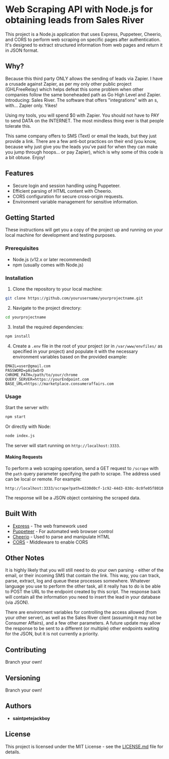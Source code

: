 
# Web Scraping API with Node.js for obtaining leads from Sales River

This project is a Node.js application that uses Express, Puppeteer, Cheerio, and CORS to perform web scraping on specific pages after authentication. It's designed to extract structured information from web pages and return it in JSON format.

## Why?

Because this third party ONLY allows the sending of leads via Zapier. I have a crusade against Zapier, as per my only other public project (GHLFreeRelay) which helps defeat this some problem when other companies follow the same boneheaded path as Go High Level and Zapier. Introducing: Sales River. The software that offers "integrations" with an s, with... Zapier only. Yikes! 

Using my tools, you will spend $0 with Zapier. You should not have to PAY to send DATA on the INTERNET. The most mindless thing ever is that people tolerate this. 

This same company offers to SMS (Text) or email the leads, but they just provide a link. There are a few anti-bot practices on their end (you know, because why just give you the leads you've paid for when they can make you jump through hoops... or pay Zapier), which is why some of this code is a bit obtuse. Enjoy!

## Features

- Secure login and session handling using Puppeteer.
- Efficient parsing of HTML content with Cheerio.
- CORS configuration for secure cross-origin requests.
- Environment variable management for sensitive information.

## Getting Started

These instructions will get you a copy of the project up and running on your local machine for development and testing purposes.

### Prerequisites

- Node.js (v12.x or later recommended)
- npm (usually comes with Node.js)

### Installation

1. Clone the repository to your local machine:

```bash
git clone https://github.com/yourusername/yourprojectname.git
```

2. Navigate to the project directory:

```bash
cd yourprojectname
```

3. Install the required dependencies:

```bash
npm install
```

4. Create a `.env` file in the root of your project (or in `/var/www/envfiles/` as specified in your project) and populate it with the necessary environment variables based on the provided example:

```
EMAIL=user@gmail.com
PASSWORD=pAsSwOrD
CHROME_PATH=/path/to/your/chrome
QUERY_SERVER=https://yourEndpoint.com
BASE_URL=https://marketplace.consumeraffairs.com
```

### Usage

Start the server with:

```bash
npm start
```

Or directly with Node:

```bash
node index.js
```

The server will start running on `http://localhost:3333`.

#### Making Requests

To perform a web scraping operation, send a GET request to `/scrape` with the `path` query parameter specifying the path to scrape. The address used can be local or remote. For example:

```
http://localhost:3333/scrape?path=6330d0cf-1c92-44d3-838c-8c0fe05f8010
```

The response will be a JSON object containing the scraped data.

## Built With

- [Express](https://expressjs.com/) - The web framework used
- [Puppeteer](https://pptr.dev/) - For automated web browser control
- [Cheerio](https://cheerio.js.org/) - Used to parse and manipulate HTML
- [CORS](https://github.com/expressjs/cors) - Middleware to enable CORS


## Other Notes

It is highly likely that you will still need to do your own parsing - either of the email, or their incoming SMS that contain the link. This way, you can track, parse, extract, log and queue these processes somewhere. Whatever language you use to perform the other task, all it really has to do is be able to POST the URL to the endpoint created by this script. The response back will contain all the information you need to insert the lead in your database (via JSON). 

There are environment variables for controlling the access allowed (from your other server), as well as the Sales River client (assuming it may not be Consumer Affairs), and a few other parameters. A future update may allow the response to be sent to a different (or multiple) other endpoints waiting for the JSON, but it is not currently a priority.


## Contributing

Branch your own!

## Versioning

Branch your own!

## Authors

- **saintpetejackboy**

## License

This project is licensed under the MIT License - see the [LICENSE.md](LICENSE.md) file for details.


